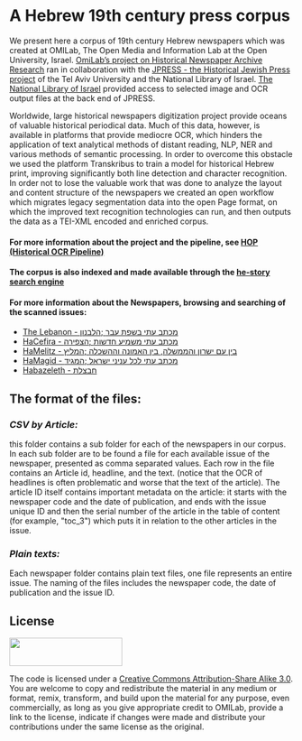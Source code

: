 # A Hebrew 19th century press corpus

We present here a corpus of 19th century Hebrew newspapers which was created at OMILab, The Open Media and Information Lab at the Open University, Israel. 
[OmiLab’s project on Historical Newspaper Archive Research](https://www.openu.ac.il/en/omilab/pages/historicalnewspaper.aspx) ran in collaboration with the [JPRESS - the Historical Jewish Press project](https://web.nli.org.il/sites/JPress/English) of the Tel Aviv University and the National Library of Israel. [The National Library of Israel](https://web.nli.org.il/sites/nli/english/pages/default.aspx) provided access to selected image and OCR output files at the back end of JPRESS. 

Worldwide, large historical newspapers digitization project provide oceans of valuable historical periodical data. Much of this data, however, is available in platforms that provide mediocre OCR, which hinders the application of text analytical methods of distant reading, NLP, NER and various methods of semantic processing. In order to overcome this obstacle we used the platform Transkribus to train a model for historical Hebrew print, improving significantly both line detection and character recognition. In order not to lose the valuable work that was done to analyze the layout and content structure of the newspapers we created an open workflow which migrates legacy segmentation data into the open Page format, on which the improved text recognition technologies can run, and then outputs the data as a TEI-XML encoded and enriched corpus.

#### For more information about the project and the pipeline, see [HOP (Historical OCR Pipeline)](https://github.com/omilab/historical_press/tree/master/OCR_Pipeline)

#### The corpus is also indexed and made available  through the [he-story search engine](https://www.openu.ac.il/he-story/index.html#/)


#### For more information about the Newspapers, browsing and searching of the scanned issues:
- [The Lebanon⁩ - ⁨הלבנון⁩⁩; מכתב עתי בשפת עבר](https://www.nli.org.il/en/newspapers/hlb)
- [HaCefira⁩ - ⁨הצפירה⁩⁩; מכתב עתי משמיע חדשות](https://www.nli.org.il/en/newspapers/hzf)
- [HaMelitz⁩ - ⁨המליץ⁩⁩; בין עם ישרון והממשלה, בין האמונה וההשכלה](https://www.nli.org.il/en/newspapers/hmz)
- [HaMagid⁩ - ⁨המגיד⁩⁩; מכתב עתי לכל עניני ישראל](https://www.nli.org.il/en/newspapers/mgd)
- [Habazeleth⁩ - חבצלת](https://www.nli.org.il/en/newspapers/hzt)


## The format of the files:

### *CSV by Article:*
this folder contains a sub folder for each of the newspapers in our corpus. In each sub folder are to be found a file for each available issue of the newspaper, presented as comma separated values. Each row in the file contains an Article id, headline, and the text. 
(notice that the OCR of headlines is often problematic and worse that the text of the article).
The article ID itself contains important metadata on the article: it starts with the newspaper code and the date of publication, and ends with the issue unique ID and then the serial number of the article in the table of content (for example, "toc_3") which puts it in relation to the other articles in the issue.  

### *Plain texts:*
Each newspaper folder contains plain text files, one file represents an entire issue. The naming of the files includes the newspaper code, the date of publication and the issue ID. 

## License
<img src="https://github.com/yanirmr/historical_press/blob/master/OCR_Pipeline/images_for_tutorial/CC-BY-SA_icon.svg.png" width="200" height="50" />

The code is licensed under a [Creative Commons Attribution-Share Alike 3.0](https://creativecommons.org/licenses/by-sa/4.0/). You are welcome to copy and redistribute the material in any medium or format, remix, transform, and build upon the material for any purpose, even commercially,  as long as you give appropriate credit to OMILab, provide a link to the license,  indicate if changes were made and distribute your contributions under the same license as the original. 
